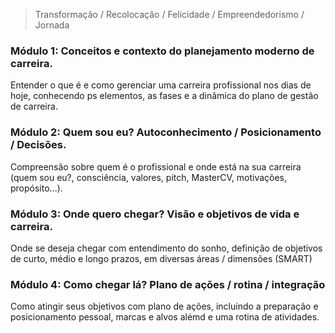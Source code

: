> Transformação / Recolocação / Felicidade / Empreendedorismo / Jornada

### Módulo 1: Conceitos e contexto do planejamento moderno de carreira.
Entender o que é e como gerenciar uma carreira profissional nos dias de hoje, conhecendo ps elementos, as fases e a dinâmica do plano de gestão de carreira.

### Módulo 2: Quem sou eu? Autoconhecimento / Posicionamento / Decisões.
Compreensão sobre quem é o profissional e onde está na sua carreira (quem sou eu?, consciência, valores, pitch, MasterCV, motivações, propósito...).

### Módulo 3: Onde quero chegar? Visão e objetivos de vida e carreira.
Onde se deseja chegar com entendimento do sonho, definição de objetivos de curto, médio e longo prazos, em diversas áreas / dimensões (SMART)

### Módulo 4: Como chegar lá? Plano de ações / rotina / integração
Como atingir seus objetivos com plano de ações, incluindo a preparação e posicionamento pessoal, marcas e alvos alémd e uma rotina de atividades.